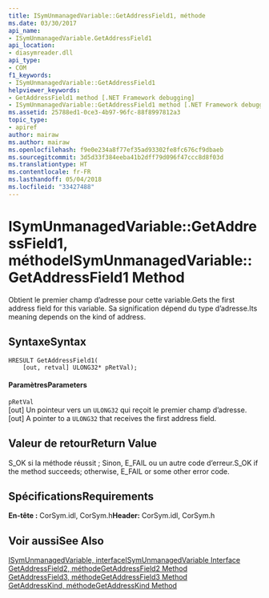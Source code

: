 ```yaml
---
title: ISymUnmanagedVariable::GetAddressField1, méthode
ms.date: 03/30/2017
api_name:
- ISymUnmanagedVariable.GetAddressField1
api_location:
- diasymreader.dll
api_type:
- COM
f1_keywords:
- ISymUnmanagedVariable::GetAddressField1
helpviewer_keywords:
- GetAddressField1 method [.NET Framework debugging]
- ISymUnmanagedVariable::GetAddressField1 method [.NET Framework debugging]
ms.assetid: 25788ed1-0ce3-4b97-96fc-88f8997812a3
topic_type:
- apiref
author: mairaw
ms.author: mairaw
ms.openlocfilehash: f9e0e234a8f77ef35ad93302fe8fc676cf9dbaeb
ms.sourcegitcommit: 3d5d33f384eeba41b2dff79d096f47ccc8d8f03d
ms.translationtype: HT
ms.contentlocale: fr-FR
ms.lasthandoff: 05/04/2018
ms.locfileid: "33427488"
---
```

# <a name="isymunmanagedvariablegetaddressfield1-method"></a><span data-ttu-id="1496d-102">ISymUnmanagedVariable::GetAddressField1, méthode</span><span class="sxs-lookup"><span data-stu-id="1496d-102">ISymUnmanagedVariable::GetAddressField1 Method</span></span>
<span data-ttu-id="1496d-103">Obtient le premier champ d’adresse pour cette variable.</span><span class="sxs-lookup"><span data-stu-id="1496d-103">Gets the first address field for this variable.</span></span> <span data-ttu-id="1496d-104">Sa signification dépend du type d’adresse.</span><span class="sxs-lookup"><span data-stu-id="1496d-104">Its meaning depends on the kind of address.</span></span>  
  
## <a name="syntax"></a><span data-ttu-id="1496d-105">Syntaxe</span><span class="sxs-lookup"><span data-stu-id="1496d-105">Syntax</span></span>  
  
```  
HRESULT GetAddressField1(  
    [out, retval] ULONG32* pRetVal);  
```  
  
#### <a name="parameters"></a><span data-ttu-id="1496d-106">Paramètres</span><span class="sxs-lookup"><span data-stu-id="1496d-106">Parameters</span></span>  
 `pRetVal`  
 <span data-ttu-id="1496d-107">[out] Un pointeur vers un `ULONG32` qui reçoit le premier champ d’adresse.</span><span class="sxs-lookup"><span data-stu-id="1496d-107">[out] A pointer to a `ULONG32` that receives the first address field.</span></span>  
  
## <a name="return-value"></a><span data-ttu-id="1496d-108">Valeur de retour</span><span class="sxs-lookup"><span data-stu-id="1496d-108">Return Value</span></span>  
 <span data-ttu-id="1496d-109">S_OK si la méthode réussit ; Sinon, E_FAIL ou un autre code d’erreur.</span><span class="sxs-lookup"><span data-stu-id="1496d-109">S_OK if the method succeeds; otherwise, E_FAIL or some other error code.</span></span>  
  
## <a name="requirements"></a><span data-ttu-id="1496d-110">Spécifications</span><span class="sxs-lookup"><span data-stu-id="1496d-110">Requirements</span></span>  
 <span data-ttu-id="1496d-111">**En-tête :** CorSym.idl, CorSym.h</span><span class="sxs-lookup"><span data-stu-id="1496d-111">**Header:** CorSym.idl, CorSym.h</span></span>  
  
## <a name="see-also"></a><span data-ttu-id="1496d-112">Voir aussi</span><span class="sxs-lookup"><span data-stu-id="1496d-112">See Also</span></span>  
 [<span data-ttu-id="1496d-113">ISymUnmanagedVariable, interface</span><span class="sxs-lookup"><span data-stu-id="1496d-113">ISymUnmanagedVariable Interface</span></span>](../../../../docs/framework/unmanaged-api/diagnostics/isymunmanagedvariable-interface.md)  
 [<span data-ttu-id="1496d-114">GetAddressField2, méthode</span><span class="sxs-lookup"><span data-stu-id="1496d-114">GetAddressField2 Method</span></span>](../../../../docs/framework/unmanaged-api/diagnostics/isymunmanagedvariable-getaddressfield2-method.md)  
 [<span data-ttu-id="1496d-115">GetAddressField3, méthode</span><span class="sxs-lookup"><span data-stu-id="1496d-115">GetAddressField3 Method</span></span>](../../../../docs/framework/unmanaged-api/diagnostics/isymunmanagedvariable-getaddressfield3-method.md)  
 [<span data-ttu-id="1496d-116">GetAddressKind, méthode</span><span class="sxs-lookup"><span data-stu-id="1496d-116">GetAddressKind Method</span></span>](../../../../docs/framework/unmanaged-api/diagnostics/isymunmanagedvariable-getaddresskind-method.md)
